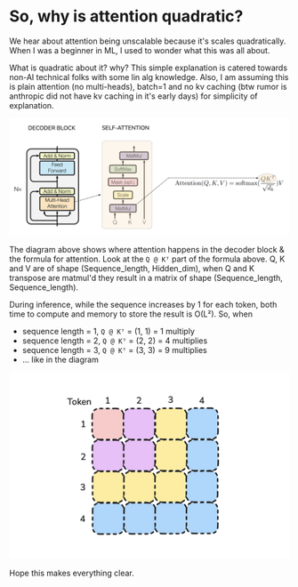 # So, why is attention quadratic?

We hear about attention being unscalable because it's scales quadratically. When I was a beginner in ML, I used to wonder what this was all about.

What is quadratic about it? why? This simple explanation is catered towards non-AI technical folks with some lin alg knowledge. Also, I am assuming this is plain attention (no multi-heads), batch=1 and no kv caching (btw rumor is anthropic did not have kv caching in it's early days) for simplicity of explanation.

![Self-attention diagram (Q, K, V) inside a Transformer decoder block with masking, scaling and softmax](https://raw.githubusercontent.com/omkaark/omkaark.github.io/refs/heads/main/public/5-quadratic-attention/attention.png?raw=true)

The diagram above shows where attention happens in the decoder block & the formula for attention. Look at the `Q @ Kᵀ` part of the formula above. Q, K and V are of shape (Sequence_length, Hidden_dim), when Q and K transpose are matmul'd they result in a matrix of shape (Sequence_length, Sequence_length). 

During inference, while the sequence increases by 1 for each token, both time to compute and memory to store the result is O(L²). So, when 
- sequence length = 1, `Q @ Kᵀ` = (1, 1) = 1 multiply
- sequence length = 2, `Q @ Kᵀ` = (2, 2) = 4 multiplies
- sequence length = 3, `Q @ Kᵀ` = (3, 3) = 9 multiplies
- ... like in the diagram

![Causal self-attention mask: each token attends to itself and past tokens only (lower-triangular)](https://raw.githubusercontent.com/omkaark/omkaark.github.io/refs/heads/main/public/5-quadratic-attention/qkt.png?raw=true)

Hope this makes everything clear.